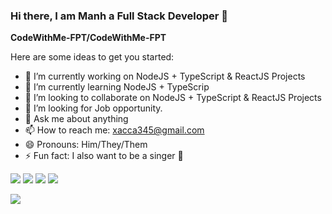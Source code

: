 ### Hi there, I am Manh a Full Stack Developer 👋


**CodeWithMe-FPT/CodeWithMe-FPT**

Here are some ideas to get you started:

- 🔭 I’m currently working on NodeJS + TypeScript & ReactJS Projects
- 🌱 I’m currently learning NodeJS + TypeScrip
- 👯 I’m looking to collaborate on NodeJS + TypeScript & ReactJS Projects
- 🤔 I’m looking for Job opportunity.
- 💬 Ask me about anything
- 📫 How to reach me: xacca345@gmail.com
- 😄 Pronouns: Him/They/Them
- ⚡ Fun fact: I also want to be a singer 🤭


![](http://github-profile-summary-cards.vercel.app/api/cards/repos-per-language?username=CodeWithMe-FPT&theme=dracula)
![](http://github-profile-summary-cards.vercel.app/api/cards/most-commit-language?username=CodeWithMe-FPT&theme=moonlight)
![](http://github-profile-summary-cards.vercel.app/api/cards/stats?username=CodeWithMe-FPT&theme=moonlight)
![](http://github-profile-summary-cards.vercel.app/api/cards/productive-time?username=CodeWithMe-FPT&theme=dracula&utcOffset=8)

![](https://komarev.com/ghpvc/?username=CodeWithMe-FPT&color=green)



